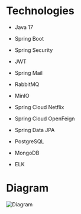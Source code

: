 # Technologies

* Java 17
* Spring Boot


* Spring Security
* JWT


* Spring Mail
* RabbitMQ
* MinIO


* Spring Cloud Netflix
* Spring Cloud OpenFeign


* Spring Data JPA
* PostgreSQL
* MongoDB
* ELK

# Diagram
![Diagram](https://user-images.githubusercontent.com/90218535/213526613-3c44fe78-6249-42a4-97d2-3d4181f790a0.png)
